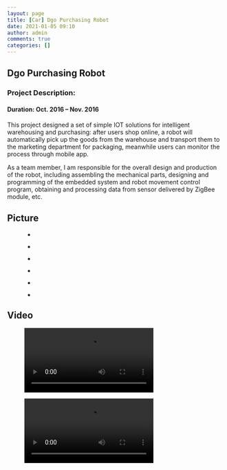 ```yaml
---
layout: page
title: [Car] Dgo Purchasing Robot
date: 2021-01-05 09:10
author: admin
comments: true
categories: []
---
```

<!-- wp:heading -->
<h2><strong>Dgo Purchasing Robot</strong></h2>
<!-- /wp:heading -->

<!-- wp:heading {"level":3} -->
<h3><strong>Project Description:</strong></h3>
<!-- /wp:heading -->

<!-- wp:heading {"level":4} -->
<h4>Duration: Oct. 2016 – Nov. 2016</h4>
<!-- /wp:heading -->

<!-- wp:paragraph -->
<p>This project designed a set of simple IOT solutions for intelligent warehousing and purchasing: after users shop online, a robot will automatically pick up the goods from the warehouse and transport them to the marketing department for packaging, meanwhile users can monitor the process through mobile app.</p>
<!-- /wp:paragraph -->

<!-- wp:paragraph -->
<p>As a team member, I am responsible for the overall design and production of the robot, including assembling the mechanical parts, designing and programming of the embedded system and robot movement control program, obtaining and processing data from sensor delivered by ZigBee module, etc.</p>
<!-- /wp:paragraph -->

<!-- wp:heading {"textAlign":"center"} -->
<h2 class="has-text-align-center"><strong>Picture</strong></h2>
<!-- /wp:heading -->

<!-- wp:gallery {"ids":[217,219],"linkTo":"none"} -->
<figure class="wp-block-gallery columns-2 is-cropped"><ul class="blocks-gallery-grid"><li class="blocks-gallery-item"><figure><img src="http://donghao.tech/wp-content/uploads/2021/01/IMG20161111130952-1024x768.jpg" alt="" data-id="217" class="wp-image-217"/></figure></li><li class="blocks-gallery-item"><figure><img src="http://donghao.tech/wp-content/uploads/2021/01/IMG20161111130749-1024x768.jpg" alt="" data-id="219" class="wp-image-219"/></figure></li></ul></figure>
<!-- /wp:gallery -->

<!-- wp:gallery {"ids":[221,222],"linkTo":"none","align":"center"} -->
<figure class="wp-block-gallery aligncenter columns-2 is-cropped"><ul class="blocks-gallery-grid"><li class="blocks-gallery-item"><figure><img src="http://donghao.tech/wp-content/uploads/2021/01/IMG20161109142426-768x1024.jpg" alt="" data-id="221" class="wp-image-221"/></figure></li><li class="blocks-gallery-item"><figure><img src="http://donghao.tech/wp-content/uploads/2021/01/IMG20161110174224-768x1024.jpg" alt="" data-id="222" class="wp-image-222"/></figure></li></ul></figure>
<!-- /wp:gallery -->

<!-- wp:gallery {"ids":[220,218],"linkTo":"none","align":"center"} -->
<figure class="wp-block-gallery aligncenter columns-2 is-cropped"><ul class="blocks-gallery-grid"><li class="blocks-gallery-item"><figure><img src="http://donghao.tech/wp-content/uploads/2021/01/IMG20170419200937-1024x768.jpg" alt="" data-id="220" class="wp-image-220"/></figure></li><li class="blocks-gallery-item"><figure><img src="http://donghao.tech/wp-content/uploads/2021/01/IMG20161111130708-1024x768.jpg" alt="" data-id="218" class="wp-image-218"/></figure></li></ul></figure>
<!-- /wp:gallery -->

<!-- wp:heading {"textAlign":"center"} -->
<h2 class="has-text-align-center"><strong>Video</strong></h2>
<!-- /wp:heading -->

<!-- wp:columns -->
<div class="wp-block-columns"><!-- wp:column {"width":"50%"} -->
<div class="wp-block-column" style="flex-basis:50%"><!-- wp:video {"id":225,"align":"center"} -->
<figure class="wp-block-video aligncenter"><video controls src="http://donghao.tech/wp-content/uploads/2021/01/移动测试.mp4"></video></figure>
<!-- /wp:video --></div>
<!-- /wp:column -->

<!-- wp:column {"width":"50%"} -->
<div class="wp-block-column" style="flex-basis:50%"><!-- wp:video {"id":224,"align":"center"} -->
<figure class="wp-block-video aligncenter"><video controls src="http://donghao.tech/wp-content/uploads/2021/01/演示测试.mp4"></video></figure>
<!-- /wp:video --></div>
<!-- /wp:column --></div>
<!-- /wp:columns -->
